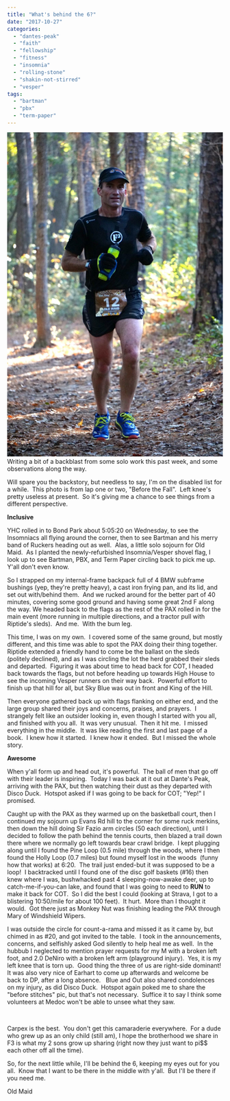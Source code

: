 ```yaml
---
title: "What's behind the 6?"
date: "2017-10-27"
categories: 
  - "dantes-peak"
  - "faith"
  - "fellowship"
  - "fitness"
  - "insomnia"
  - "rolling-stone"
  - "shakin-not-stirred"
  - "vesper"
tags: 
  - "bartman"
  - "pbx"
  - "term-paper"
---
```


![medocf3](images/medocf3.jpg)Writing a bit of a backblast from some solo work this past week, and some observations along the way.

Will spare you the backstory, but needless to say, I'm on the disabled list for a while.  This photo is from lap one or two, "Before the Fall".  Left knee's pretty useless at present.  So it's giving me a chance to see things from a different perspective.

**Inclusive**

YHC rolled in to Bond Park about 5:05:20 on Wednesday, to see the Insomniacs all flying around the corner, then to see Bartman and his merry band of Ruckers heading out as well.  Alas, a little solo sojourn for Old Maid.  As I planted the newly-refurbished Insomnia/Vesper shovel flag, I look up to see Bartman, PBX, and Term Paper circling back to pick me up.  Y'all don't even know.

So I strapped on my internal-frame backpack full of 4 BMW subframe bushings (yep, they're pretty heavy), a cast iron frying pan, and its lid, and set out with/behind them.  And we rucked around for the better part of 40 minutes, covering some good ground and having some great 2nd F along the way. We headed back to the flags as the rest of the PAX rolled in for the main event (more running in multiple directions, and a tractor pull with Riptide's sleds).  And me.  With the bum leg.

This time, I was on my own.  I covered some of the same ground, but mostly different, and this time was able to spot the PAX doing their thing together.  Riptide extended a friendly hand to come be the ballast on the sleds (politely declined), and as I was circling the lot the herd grabbed their sleds and departed.  Figuring it was about time to head back for COT, I headed back towards the flags, but not before heading up towards High House to see the incoming Vesper runners on their way back.  Powerful effort to finish up that hill for all, but Sky Blue was out in front and King of the Hill.

Then everyone gathered back up with flags flanking on either end, and the large group shared their joys and concerns, praises, and prayers.  I strangely felt like an outsider looking in, even though I started with you all, and finished with you all.  It was very unusual.  Then it hit me.  I missed everything in the middle.  It was like reading the first and last page of a book.  I knew how it started.  I knew how it ended.  But I missed the whole story.

**Awesome**

When y'all form up and head out, it's powerful.  The ball of men that go off with their leader is inspiring.  Today I was back at it out at Dante's Peak, arriving with the PAX, but then watching their dust as they departed with Disco Duck.  Hotspot asked if I was going to be back for COT; "Yep!" I promised.

Caught up with the PAX as they warmed up on the basketball court, then I continued my sojourn up Evans Rd hill to the corner for some ruck merkins, then down the hill doing Sir Fazio arm circles (50 each direction), until I decided to follow the path behind the tennis courts, then blazed a trail down there where we normally go left towards bear crawl bridge.  I kept plugging along until I found the Pine Loop (0.5 mile) through the woods, where I then found the Holly Loop (0.7 miles) but found myself lost in the woods  (funny how that works) at 6:20.  The trail just ended-but it was supposed to be a loop!  I backtracked until I found one of the disc golf baskets (#16) then knew where I was, bushwhacked past 4 sleeping-now-awake deer, up to catch-me-if-you-can lake, and found that I was going to need to **RUN** to make it back for COT.  So I did the best I could (looking at Strava, I got to a blistering 10:50/mile for about 100 feet).  It hurt.  More than I thought it would.  Got there just as Monkey Nut was finishing leading the PAX through Mary of Windshield Wipers.

I was outside the circle for count-a-rama and missed it as it came by, but chimed in as #20, and got invited to the table.  I took in the announcements, concerns, and selfishly asked God silently to help heal me as well.  In the hubbub I neglected to mention prayer requests for my M with a broken left foot, and 2.0 DeNiro with a broken left arm (playground injury).  Yes, it is my left knee that is torn up.  Good thing the three of us are right-side dominant!  It was also very nice of Earhart to come up afterwards and welcome be back to DP, after a long absence.   Blue and Out also shared condolences on my injury, as did Disco Duck.  Hotspot again poked me to share the "before stitches" pic, but that's not necessary.  Suffice it to say I think some volunteers at Medoc won't be able to unsee what they saw.

 

Carpex is the best.  You don't get this camaraderie everywhere.  For a dude who grew up as an only child (still am), I hope the brotherhood we share in F3 is what my 2 sons grow up sharing (right now they just want to pi$$ each other off all the time).

So, for the next little while, I'll be behind the 6, keeping my eyes out for you all.  Know that I want to be there in the middle with y'all.  But I'll be there if you need me.

Old Maid
